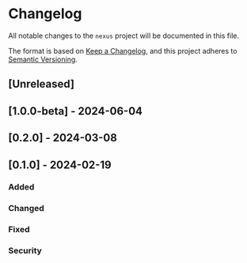 # Changelog

All notable changes to the `nexus` project will be documented in this file.

The format is based on [Keep a Changelog](https://keepachangelog.com/en/1.0.0/), and this project adheres to [Semantic Versioning](https://semver.org/spec/v2.0.0.html).

## [Unreleased]

## [1.0.0-beta] - 2024-06-04

## [0.2.0] - 2024-03-08

## [0.1.0] - 2024-02-19

### Added

### Changed

### Fixed

### Security

